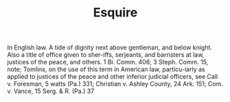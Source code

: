 ---
title: Esquire
letter: E
permalink: "/definitions/bld-esquire.html"
body: In English law. A tide of dignity next above gentleman, and below knight. Also
  a title of office given to sher-iffs, serjeants, and barristers at law, justices
  of the peace, and others. 1 Bi. Comm. 406; 3 Steph. Comm. 15, note; Tomlins, on
  the use of this term in American law, particu-iarly as applied to justices of the
  peace and other inferior judicial officers, see Call v. Foresman, 5 watts (Pa.)
  331; Christian v. Ashley County, 24 Ark. 151; Com. v. Vance, 15 Serg. & R. (Pa.)
  37
published_at: '2018-07-07'
source: Black's Law Dictionary 2nd Ed (1910)
layout: post
---